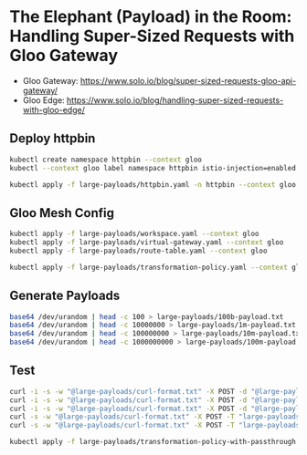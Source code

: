 # The Elephant (Payload) in the Room: Handling Super-Sized Requests with Gloo Gateway

- Gloo Gateway: https://www.solo.io/blog/super-sized-requests-gloo-api-gateway/
- Gloo Edge: https://www.solo.io/blog/handling-super-sized-requests-with-gloo-edge/

## Deploy httpbin

```sh
kubectl create namespace httpbin --context gloo
kubectl --context gloo label namespace httpbin istio-injection=enabled

kubectl apply -f large-payloads/httpbin.yaml -n httpbin --context gloo
```

## Gloo Mesh Config

```sh
kubectl apply -f large-payloads/workspace.yaml --context gloo
kubectl apply -f large-payloads/virtual-gateway.yaml --context gloo
kubectl apply -f large-payloads/route-table.yaml --context gloo

kubectl apply -f large-payloads/transformation-policy.yaml --context gloo
```

## Generate Payloads

```sh
base64 /dev/urandom | head -c 100 > large-payloads/100b-payload.txt
base64 /dev/urandom | head -c 10000000 > large-payloads/1m-payload.txt
base64 /dev/urandom | head -c 100000000 > large-payloads/10m-payload.txt
base64 /dev/urandom | head -c 1000000000 > large-payloads/100m-payload.txt
```

## Test

```sh
curl -i -s -w "@large-payloads/curl-format.txt" -X POST -d "@large-payloads/1b-payload.txt" localhost:8080/post
curl -i -s -w "@large-payloads/curl-format.txt" -X POST -d "@large-payloads/100b-payload.txt" localhost:8080/post
curl -i -s -w "@large-payloads/curl-format.txt" -X POST -d "@large-payloads/1m-payload.txt" localhost:8080/post
curl -s -w "@large-payloads/curl-format.txt" -X POST -T "large-payloads/10m-payload.txt" localhost:8080/post -o /dev/null
curl -s -w "@large-payloads/curl-format.txt" -X POST -T "large-payloads/100m-payload.txt" localhost:8080/post -o /dev/null
```

```sh
kubectl apply -f large-payloads/transformation-policy-with-passthrough.yaml --context gloo
```
